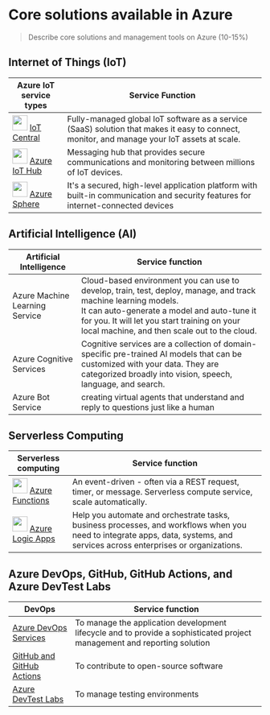 
# Core solutions available in Azure

> Describe core solutions and management tools on Azure (10-15%)

## Internet of Things (IoT)

| Azure IoT service types | Service Function |
|--|--|
| <img src="https://docs.microsoft.com/en-us/learn/wwl-azure/identify-azure-solutions/media/icon-1.png" width="30" height="30"> [IoT Central](https://docs.microsoft.com/en-us/learn/modules/iot-fundamentals/5-use-iot-central) | Fully-managed global IoT software as a service (SaaS) solution that makes it easy to connect, monitor, and manage your IoT assets at scale. |
| <img src="https://docs.microsoft.com/en-us/learn/wwl-azure/identify-azure-solutions/media/icon-2.png" width="30" height="30"> [Azure IoT Hub](https://docs.microsoft.com/en-us/learn/modules/iot-fundamentals/4-use-iot-hub) | Messaging hub that provides secure communications and monitoring between millions of IoT devices. |
| <img src="https://azure.microsoft.com/images/page/services/azure-sphere/pricing.svg" width="30" height="30"> [Azure Sphere](https://docs.microsoft.com/en-us/azure-sphere/product-overview/what-is-azure-sphere) | It's a secured, high-level application platform with built-in communication and security features for internet-connected devices |


##  Artificial Intelligence (AI) 

| Artificial Intelligence | Service function |
|--|--|
| Azure Machine Learning Service | Cloud-based environment you can use to develop, train, test, deploy, manage, and track machine learning models. <br> It can auto-generate a model and auto-tune it for you. It will let you start training on your local machine, and then scale out to the cloud. |
| Azure Cognitive Services | Cognitive services are a collection of domain-specific pre-trained AI models that can be customized with your data. They are categorized broadly into vision, speech, language, and search. |
| Azure Bot Service | creating virtual agents that understand and reply to questions just like a human |

## Serverless Computing

| Serverless computing | Service function |
|--|--|
| <img src="https://docs.microsoft.com/en-us/learn/wwl-azure/identify-azure-solutions/media/icon-functions.png" width="30" height="30"> [Azure Functions](https://docs.microsoft.com/en-us/learn/modules/serverless-fundamentals/4-use-azure-functions) | An event-driven - often via a REST request, timer, or message. Serverless compute service, scale automatically. |
| <img src="https://docs.microsoft.com/en-us/learn/wwl-azure/identify-azure-solutions/media/icon-logic-app.png" width="30" height="30"> [Azure Logic Apps](https://docs.microsoft.com/en-us/learn/modules/serverless-fundamentals/5-use-azure-logic-apps) | Help you automate and orchestrate tasks, business processes, and workflows when you need to integrate apps, data, systems, and services across enterprises or organizations. |


## Azure DevOps, GitHub, GitHub Actions, and Azure DevTest Labs

| DevOps | Service function |
|--|--|
| [Azure DevOps Services](https://docs.microsoft.com/en-us/learn/modules/azure-devops-devtest-labs/4-use-azure-devops) | To manage the application development lifecycle and to provide a sophisticated project management and reporting solution |
| [GitHub and GitHub Actions](https://docs.microsoft.com/en-us/learn/modules/azure-devops-devtest-labs/5-use-github) | To contribute to open-source software |
| [Azure DevTest Labs](https://docs.microsoft.com/en-us/learn/modules/azure-devops-devtest-labs/6-use-azure-devtest-labs) | To manage testing environments |


